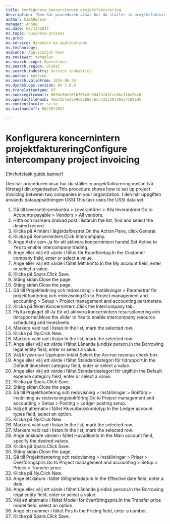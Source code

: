 ```yaml
--- 
title: Konfigurera koncernintern projektfakturering
description: "Den här proceduren visar hur du ställer in projektfakturering mellan två företag i din organisation."
author: KimANelson
manager: AnnBe
ms.date: 02/13/2017
ms.topic: business-process
ms.prod: 
ms.service: dynamics-ax-applications
ms.technology: 
audience: Application User
ms.reviewer: twheeloc
ms.search.scope: Operations
ms.search.region: Global
ms.search.industry: Service industries
ms.author: knelson
ms.search.validFrom: 2016-06-30
ms.dyn365.ops.version: AX 7.0.0
ms.translationtype: HT
ms.sourcegitcommit: 663da58ef01b705c0c984fbfd3fce8bc31be04c6
ms.openlocfilehash: 4de7257ed5e9c9c08ec6cc423c29739a541926d5
ms.contentlocale: sv-se
ms.lasthandoff: 08/29/2017

---
```

# <a name="configure-intercompany-project-invoicing"></a><span data-ttu-id="534e8-103">Konfigurera koncernintern projektfakturering</span><span class="sxs-lookup"><span data-stu-id="534e8-103">Configure intercompany project invoicing</span></span>

[!include[task guide banner](../../includes/task-guide-banner.md)]

<span data-ttu-id="534e8-104">Den här proceduren visar hur du ställer in projektfakturering mellan två företag i din organisation.</span><span class="sxs-lookup"><span data-stu-id="534e8-104">This procedure shows how to set up project invoicing between two companies in your organization.</span></span> <span data-ttu-id="534e8-105">I den här uppgiften används datauppsättningen USSI.</span><span class="sxs-lookup"><span data-stu-id="534e8-105">This task uses the USSI data set.</span></span>

1. <span data-ttu-id="534e8-106">Gå till leverantörsreskontra > Leverantörer > Alla leverantörer.</span><span class="sxs-lookup"><span data-stu-id="534e8-106">Go to Accounts payable > Vendors > All vendors.</span></span>
2. <span data-ttu-id="534e8-107">Hitta och markera önskad post i listan.</span><span class="sxs-lookup"><span data-stu-id="534e8-107">In the list, find and select the desired record.</span></span>
3. <span data-ttu-id="534e8-108">Klicka på Allmänt i åtgärdsfönstret.</span><span class="sxs-lookup"><span data-stu-id="534e8-108">On the Action Pane, click General.</span></span>
4. <span data-ttu-id="534e8-109">Klicka på Koncernintern.</span><span class="sxs-lookup"><span data-stu-id="534e8-109">Click Intercompany.</span></span>
5. <span data-ttu-id="534e8-110">Ange Aktiv som Ja för att aktivera koncernintern handel.</span><span class="sxs-lookup"><span data-stu-id="534e8-110">Set Active to Yes to enable intercompany trading.</span></span>
6. <span data-ttu-id="534e8-111">Ange eller välj ett värde i fältet för Kundföretag.</span><span class="sxs-lookup"><span data-stu-id="534e8-111">In the Customer company field, enter or select a value.</span></span>
7. <span data-ttu-id="534e8-112">Ange eller välj ett värde i fältet Mitt konto.</span><span class="sxs-lookup"><span data-stu-id="534e8-112">In the My account field, enter or select a value.</span></span>
8. <span data-ttu-id="534e8-113">Klicka på Spara.</span><span class="sxs-lookup"><span data-stu-id="534e8-113">Click Save.</span></span>
9. <span data-ttu-id="534e8-114">Stäng sidan.</span><span class="sxs-lookup"><span data-stu-id="534e8-114">Close the page.</span></span>
10. <span data-ttu-id="534e8-115">Stäng sidan.</span><span class="sxs-lookup"><span data-stu-id="534e8-115">Close the page.</span></span>
11. <span data-ttu-id="534e8-116">Gå till Projektledning och redovisning > Inställningar > Parametrar för projekthantering och redovisning.</span><span class="sxs-lookup"><span data-stu-id="534e8-116">Go to Project management and accounting > Setup > Project management and accounting parameters.</span></span>
12. <span data-ttu-id="534e8-117">Klicka på fliken Koncernintern.</span><span class="sxs-lookup"><span data-stu-id="534e8-117">Click the Intercompany tab.</span></span>
13. <span data-ttu-id="534e8-118">Flytta reglaget till Ja för att aktivera koncernintern resursplanering och tidrapporter.</span><span class="sxs-lookup"><span data-stu-id="534e8-118">Move the slider to Yes to enable intercompany resource scheduling and timesheets.</span></span>
14. <span data-ttu-id="534e8-119">Markera vald rad i listan.</span><span class="sxs-lookup"><span data-stu-id="534e8-119">In the list, mark the selected row.</span></span>
15. <span data-ttu-id="534e8-120">Klicka på Ny.</span><span class="sxs-lookup"><span data-stu-id="534e8-120">Click New.</span></span>
16. <span data-ttu-id="534e8-121">Markera vald rad i listan.</span><span class="sxs-lookup"><span data-stu-id="534e8-121">In the list, mark the selected row.</span></span>
17. <span data-ttu-id="534e8-122">Ange eller välj ett värde i fältet Lånande juridisk person.</span><span class="sxs-lookup"><span data-stu-id="534e8-122">In the Borrowing legal entity field, enter or select a value.</span></span>
18. <span data-ttu-id="534e8-123">Välj kryssrutan Upplupen intäkt.</span><span class="sxs-lookup"><span data-stu-id="534e8-123">Select the Accrue revenue check box.</span></span>
19. <span data-ttu-id="534e8-124">Ange eller välj ett värde i fältet Standardkategori för tidrapport.</span><span class="sxs-lookup"><span data-stu-id="534e8-124">In the Default timesheet category field, enter or select a value.</span></span>
20. <span data-ttu-id="534e8-125">Ange eller välj ett värde i fältet Standardkategori för utgift.</span><span class="sxs-lookup"><span data-stu-id="534e8-125">In the Default expense category field, enter or select a value.</span></span>
21. <span data-ttu-id="534e8-126">Klicka på Spara.</span><span class="sxs-lookup"><span data-stu-id="534e8-126">Click Save.</span></span>
22. <span data-ttu-id="534e8-127">Stäng sidan.</span><span class="sxs-lookup"><span data-stu-id="534e8-127">Close the page.</span></span>
23. <span data-ttu-id="534e8-128">Gå till Projekthantering och redovisning > Inställningar > Bokföra > Inställning av redovisningsbokföring.</span><span class="sxs-lookup"><span data-stu-id="534e8-128">Go to Project management and accounting > Setup > Posting > Ledger posting setup.</span></span>
24. <span data-ttu-id="534e8-129">Välj ett alternativ i fältet Huvudbokskontotyp.</span><span class="sxs-lookup"><span data-stu-id="534e8-129">In the Ledger account types field, select an option.</span></span>
25. <span data-ttu-id="534e8-130">Klicka på Ny.</span><span class="sxs-lookup"><span data-stu-id="534e8-130">Click New.</span></span>
26. <span data-ttu-id="534e8-131">Markera vald rad i listan.</span><span class="sxs-lookup"><span data-stu-id="534e8-131">In the list, mark the selected row.</span></span>
27. <span data-ttu-id="534e8-132">Markera vald rad i listan.</span><span class="sxs-lookup"><span data-stu-id="534e8-132">In the list, mark the selected row.</span></span>
28. <span data-ttu-id="534e8-133">Ange önskade värden i fältet Huvudkonto.</span><span class="sxs-lookup"><span data-stu-id="534e8-133">In the Main account field, specify the desired values.</span></span>
29. <span data-ttu-id="534e8-134">Klicka på Spara.</span><span class="sxs-lookup"><span data-stu-id="534e8-134">Click Save.</span></span>
30. <span data-ttu-id="534e8-135">Stäng sidan.</span><span class="sxs-lookup"><span data-stu-id="534e8-135">Close the page.</span></span>
31. <span data-ttu-id="534e8-136">Gå till Projekthantering och redovisning > Inställningar > Priser > Överföringspris.</span><span class="sxs-lookup"><span data-stu-id="534e8-136">Go to Project management and accounting > Setup > Prices > Transfer price.</span></span>
32. <span data-ttu-id="534e8-137">Klicka på Ny.</span><span class="sxs-lookup"><span data-stu-id="534e8-137">Click New.</span></span>
33. <span data-ttu-id="534e8-138">Ange ett datum i fältet Giltighetsdatum.</span><span class="sxs-lookup"><span data-stu-id="534e8-138">In the Effective date field, enter a date.</span></span>
34. <span data-ttu-id="534e8-139">Ange eller välj ett värde i fältet Lånande juridisk person.</span><span class="sxs-lookup"><span data-stu-id="534e8-139">In the Borrowing legal entity field, enter or select a value.</span></span>
35. <span data-ttu-id="534e8-140">Välj ett alternativ i fältet Modell för överföringspris.</span><span class="sxs-lookup"><span data-stu-id="534e8-140">In the Transfer price model field, select an option.</span></span>
36. <span data-ttu-id="534e8-141">Ange ett nummer i fältet Pris.</span><span class="sxs-lookup"><span data-stu-id="534e8-141">In the Pricing field, enter a number.</span></span>
37. <span data-ttu-id="534e8-142">Klicka på Spara.</span><span class="sxs-lookup"><span data-stu-id="534e8-142">Click Save.</span></span>


